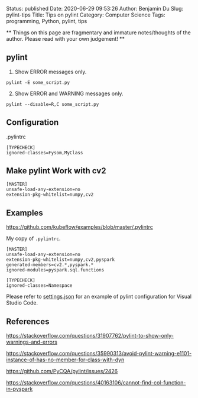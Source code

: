 Status: published
Date: 2020-06-29 09:53:26
Author: Benjamin Du
Slug: pylint-tips
Title: Tips on pylint
Category: Computer Science
Tags: programming, Python, pylint, tips

**
Things on this page are fragmentary and immature notes/thoughts of the author.
Please read with your own judgement!
**


## pylint

1. Show ERROR messages only.
```
pylint -E some_script.py
```

2. Show ERROR and WARNING messages only.
```
pylint --disable=R,C some_script.py
```

## Configuration

.pylintrc 
```
[TYPECHECK]
ignored-classes=Fysom,MyClass
```
## Make pylint Work with cv2

```
[MASTER]
unsafe-load-any-extension=no
extension-pkg-whitelist=numpy,cv2
```

## Examples

https://github.com/kubeflow/examples/blob/master/.pylintrc

My copy of `.pylintrc`.

    [MASTER]
    unsafe-load-any-extension=no
    extension-pkg-whitelist=numpy,cv2,pyspark
    generated-members=cv2.*,pyspark.*
    ignored-modules=pyspark.sql.functions

    [TYPECHECK]
    ignored-classes=Namespace

Please refer to 
[settings.json](https://github.com/dclong/xinstall/blob/dev/xinstall/data/vscode/settings.json)
for an example of pylint configuration for Visual Studio Code.

## References

https://stackoverflow.com/questions/31907762/pylint-to-show-only-warnings-and-errors

https://stackoverflow.com/questions/35990313/avoid-pylint-warning-e1101-instance-of-has-no-member-for-class-with-dyn

https://github.com/PyCQA/pylint/issues/2426

https://stackoverflow.com/questions/40163106/cannot-find-col-function-in-pyspark